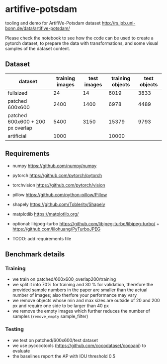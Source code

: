 # artifive-potsdam
tooling and demo for ArtifiVe-Potsdam dataset
http://rs.ipb.uni-bonn.de/data/artifive-potsdam/

Please check the notebook to see how the code can be used to create a pytorch dataset, to prepare the data with transformations, and some visual samples of the dataset content.

## Dataset


| dataset                          | training images | test images | training objects | test objects |
|----------------------------------|-----------------|-------------|------------------|--------------|
| fullsized                        | 24              | 14          | 6019             | 3833         |
| patched 600x600                  | 2400            | 1400        | 6978             | 4489         |
| patched 600x600 + 200 px overlap | 5400            | 3150        | 15379            | 9793         |
| artificial                       | 1000            |             | 10000            |              |

## Requirements

* numpy https://github.com/numpy/numpy
* pytorch https://github.com/pytorch/pytorch
* torchvision https://github.com/pytorch/vision
* pillow https://github.com/python-pillow/Pillow
* shapely https://github.com/Toblerity/Shapely
* matplotlib https://matplotlib.org/
* optional: libjpeg-turbo https://github.com/libjpeg-turbo/libjpeg-turbo/ + https://github.com/lilohuang/PyTurboJPEG

* TODO: add requirements file
 
## Benchmark details

### Training

* we train on patched/600x600_overlap200/training
* we split it into 70% for training and 30 % for validation, therefore the provided sample numbers in the paper are smaller than the actual number of images; also therfore your performance may vary
* we remove objects whose min and max sizes are outside of 20 and 200 px and require one side to be larger than 40 px
* we remove the empty images which further reduces the number of samples (`remove_empty` sample_filter)


### Testing

* we test on patched/600x600/test dataset
* we use pycocotools (https://github.com/cocodataset/cocoapi) to evaluate
* the baselines report the AP with IOU threshold 0.5
